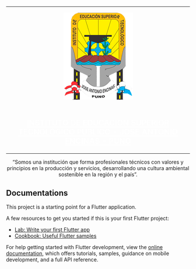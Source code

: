 


|                                |
|--------------------------------|
|<p align="center"><img src="assets/img/jae2.png" alt="Texto alternativo"></p>|
|<h2 align="center"><a href="https://www.iestpjae.edu.pe/" style="color:#FFFFFF;">INSTITUTO DE EDUCACION SUPERIOR TECNOLÓGICO PUBLICO - JOSE ANTONIO ENCINAS - PUNO</a></h2>|



<p align="center">“Somos una institución que forma profesionales técnicos con valores y principios en la producción y servicios, desarrollando una cultura ambiental sostenible en la región y el país”.</p>
 

## Documentations

This project is a starting point for a Flutter application.

A few resources to get you started if this is your first Flutter project:

- [Lab: Write your first Flutter app](https://docs.flutter.dev/get-started/codelab)
- [Cookbook: Useful Flutter samples](https://docs.flutter.dev/cookbook)

For help getting started with Flutter development, view the
[online documentation](https://docs.flutter.dev/), which offers tutorials,
samples, guidance on mobile development, and a full API reference.
